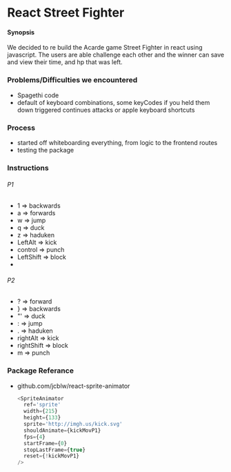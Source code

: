 # React Street Fighter  

#### Synopsis
We decided to re build the Acarde game Street Fighter in react using javascript. The users are able challenge each other and the winner can save and view their time, and hp that was left. 

### Problems/Difficulties we encountered
  - Spagethi code 
  - default of keyboard combinations, some keyCodes if you held them down triggered continues attacks or apple keyboard shortcuts
  
### Process
  - started off whiteboarding everything, from logic to the frontend routes
  - testing the package 
  
### Instructions

###### P1
  - 1 => backwards
  - a => forwards 
  - w => jump 
  - q => duck 
  - z => haduken
  - LeftAlt => kick
  - control => punch
  - LeftShift => block
  - 
###### P2
  - ? => forward
  - } => backwards 
  - "' => duck
  - : => jump 
  - . => haduken
  - rightAlt => kick
  - rightShift => block
  - m => punch


### Package Referance
  - github.com/jcblw/react-sprite-animator
    ```js
    <SpriteAnimator
      ref='sprite'
      width={215}
      height={133}
      sprite='http://imgh.us/kick.svg'
      shouldAnimate={kickMovP1}
      fps={4}
      startFrame={0}
      stopLastFrame={true}
      reset={!kickMovP1}
    />
    ```



